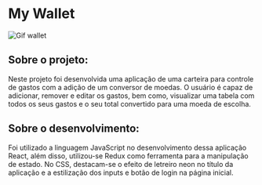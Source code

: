 # My Wallet

![Gif wallet](https://github.com/Igormcf/my_wallet/blob/main/wallet.gif)

## Sobre o projeto:

Neste projeto foi desenvolvida uma aplicação de uma carteira para controle de gastos com a adição de um conversor de moedas. O usuário é capaz de adicionar, remover e editar os gastos, bem como, visualizar uma tabela com todos os seus gastos e o seu total convertido para uma moeda de escolha.

## Sobre o desenvolvimento:

Foi utilizado a linguagem JavaScript no desenvolvimento dessa aplicação React, além disso, utilizou-se Redux como ferramenta para a manipulação de estado. No CSS, destacam-se o efeito de letreiro neon no título da aplicação e a estilização dos inputs e botão de login na página inicial.

